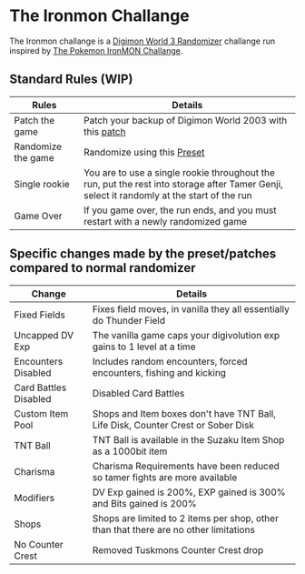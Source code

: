 
# The Ironmon Challange

The Ironmon challange is a [Digimon World 3 Randomizer](https://github.com/markisha64/dmw3-randomizer/releases)
challange run inspired by [The Pokemon IronMON Challange](https://gist.github.com/valiant-code/adb18d248fa0fae7da6b639e2ee8f9c1).

## Standard Rules (WIP)

| Rules              | Details                                                                                                                                    |
|--------------------|--------------------------------------------------------------------------------------------------------------------------------------------|
| Patch the game     | Patch your backup of Digimon World 2003 with this [patch](https://github.com/markisha64/dmw_2003_ironmon)                                  |
| Randomize the game | Randomize using this [Preset](https://github.com/markisha64/dmw3-randomizer/blob/ironmon/ironmon/preset.json)                              |
| Single rookie      | You are to use a single rookie throughout the run, put the rest into storage after Tamer Genji, select it randomly at the start of the run |
| Game Over          | If you game over, the run ends, and you must restart with a newly randomized game                                                          |

## Specific changes made by the preset/patches compared to normal randomizer

| Change                | Details                                                                               |
|-----------------------|---------------------------------------------------------------------------------------|
| Fixed Fields          | Fixes field moves, in vanilla they all essentially do Thunder Field                   |
| Uncapped DV Exp       | The vanilla game caps your digivolution exp gains to 1 level at a time                |
| Encounters Disabled   | Includes random encounters, forced encounters, fishing and kicking                    |
| Card Battles Disabled | Disabled Card Battles                                                                 |
| Custom Item Pool      | Shops and Item boxes don't have TNT Ball, Life Disk, Counter Crest or Sober Disk      |
| TNT Ball              | TNT Ball is available in the Suzaku Item Shop as a 1000bit item                       |
| Charisma              | Charisma Requirements have been reduced so tamer fights are more available            |
| Modifiers             | DV Exp gained is 200%, EXP gained is 300% and Bits gained is 200%                     |
| Shops                 | Shops are limited to 2 items per shop, other than that there are no other limitations |
| No Counter Crest      | Removed Tuskmons Counter Crest drop                                                   |

